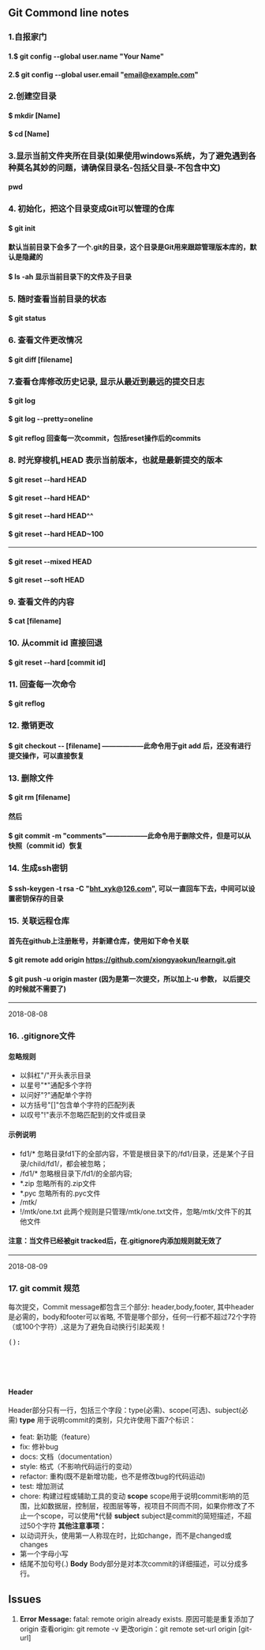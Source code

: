 ## Git Commond line notes

### 1.自报家门
#### 1.$ git config --global user.name "Your Name"
#### 2.$ git config --global user.email "email@example.com"
### 2.创建空目录
#### $ mkdir [Name]
#### $ cd [Name]
### 3.显示当前文件夹所在目录(如果使用windows系统，为了避免遇到各种莫名其妙的问题，请确保目录名-包括父目录-不包含中文)
#### pwd
### 4. 初始化，把这个目录变成Git可以管理的仓库
#### $ git init
#### 默认当前目录下会多了一个.git的目录，这个目录是Git用来跟踪管理版本库的，默认是隐藏的
#### $ ls -ah 显示当前目录下的文件及子目录
### 5. 随时查看当前目录的状态
#### $ git status
### 6. 查看文件更改情况
#### $ git diff [filename]
### 7.查看仓库修改历史记录, 显示从最近到最远的提交日志
#### $ git log
#### $ git log --pretty=oneline
#### $ git reflog 回查每一次commit，包括reset操作后的commits
### 8. 时光穿梭机,HEAD 表示当前版本，也就是最新提交的版本
#### $ git reset --hard HEAD
#### $ git reset --hard HEAD^
#### $ git reset --hard HEAD^^
#### $ git reset --hard HEAD~100
***
#### $ git reset --mixed HEAD
#### $ git reset --soft HEAD
### 9. 查看文件的内容
#### $ cat [filename]
### 10. 从commit id 直接回退
#### $ git reset --hard [commit id]
### 11. 回查每一次命令
#### $ git reflog
### 12. 撤销更改
#### $ git checkout -- [filename] ——————此命令用于git add 后，还没有进行提交操作，可以直接恢复
### 13. 删除文件
#### $ git rm [filename]
#### 然后
#### $ git commit -m "comments"——————此命令用于删除文件，但是可以从快照（commit id）恢复
### 14. 生成ssh密钥
#### $ ssh-keygen -t rsa -C "bht_xyk@126.com", 可以一直回车下去，中间可以设置密钥保存的目录
### 15. 关联远程仓库
#### 首先在github上注册账号，并新建仓库，使用如下命令关联
#### $ git remote add origin https://github.com/xiongyaokun/learngit.git
#### $ git push -u origin master    (因为是第一次提交，所以加上-u 参数， 以后提交的时候就不需要了)

***
2018-08-08
### 16. .gitignore文件
#### 忽略规则
- 以斜杠"/"开头表示目录
- 以星号"*"通配多个字符
- 以问好"?"通配单个字符
- 以方括号"[]"包含单个字符的匹配列表
- 以叹号"!"表示不忽略匹配到的文件或目录
#### 示例说明
- fd1/*  忽略目录fd1下的全部内容，不管是根目录下的/fd1/目录，还是某个子目录/child/fd1/，都会被忽略；
- /fd1/*  忽略根目录下/fd1/的全部内容;
- *.zip  忽略所有的.zip文件
- *.pyc  忽略所有的.pyc文件
- /mtk/
- !/mtk/one.txt  此两个规则是只管理/mtk/one.txt文件，忽略/mtk/文件下的其他文件
#### **注意：当文件已经被git tracked后，在.gitignore内添加规则就无效了**

***
2018-08-09
### 17. git commit 规范
每次提交，Commit message都包含三个部分: header,body,footer,
其中header是必需的，body和footer可以省略,
不管是哪个部分，任何一行都不超过72个字符（或100个字符）,这是为了避免自动换行引起美观！
<pre>
<type>(<scope>): <subject>
<BLANK LINE>
<body>
<BLANK LINE>
<footer>
</pre>

#### Header
Header部分只有一行，包括三个字段：type(必需)、scope(可选)、subject(必需)
**type**
用于说明commit的类别，只允许使用下面7个标识：
- feat: 新功能（feature）
- fix: 修补bug
- docs: 文档（documentation）
- style: 格式（不影响代码运行的变动）
- refactor: 重构(既不是新增功能，也不是修改bug的代码运动)
- test: 增加测试
- chore: 构建过程或辅助工具的变动
**scope**
scope用于说明commit影响的范围，比如数据层，控制层，视图层等等，视项目不同而不同，如果你修改了不止一个scope，可以使用\*代替
**subject**
subject是commit的简短描述，不超过50个字符
**其他注意事项：**
- 以动词开头，使用第一人称现在时，比如change，而不是changed或changes
- 第一个字母小写
- 结尾不加句号(.)
**Body**
Body部分是对本次commit的详细描述，可以分成多行。

## Issues

1. **Error Message:** fatal: remote origin already exists.
   原因可能是重复添加了origin
   查看origin: git remote -v
   更改origin：git remote set-url origin [git-url]
